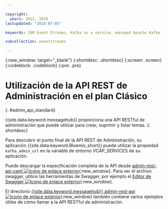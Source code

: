 ```yaml
---

copyright:
  years: 2015, 2019
lastupdated: "2018-07-05"

keywords: IBM Event Streams, Kafka as a service, managed Apache Kafka

subcollection: eventstreams

---
```


{:new_window: target="_blank"}
{:shortdesc: .shortdesc}
{:screen: .screen}
{:codeblock: .codeblock}
{:pre: .pre}

# Utilización de la API REST de Administración en el plan Clásico
{: #admin_api_standard}

{{site.data.keyword.messagehub}} proporciona una API RESTful de administración que puede utilizar para crear, suprimir y listar temas.
{: shortdesc}

Para descubrir el punto final de la API REST de Administración, su aplicación {{site.data.keyword.Bluemix_short}} puede utilizar la
propiedad `kafka_admin_url` en la variable de entorno VCAP_SERVICES de su aplicación.

Puede descargar la especificación completa de la API desde [admin-rest-api.yaml ![Icono de enlace externo](../../icons/launch-glyph.svg "Icono de enlace externo")](https://github.com/ibm-messaging/event-streams-docs/blob/master/admin-rest-api-classic-plan-only/admin-rest-api.yaml){:new_window}.
Para ver el archivo swagger, utilice las herramientas de Swagger, por ejemplo el [Editor de Swagger ![Icono de enlace externo](../../icons/launch-glyph.svg "Icono de enlace externo")](http://editor.swagger.io/#/){:new_window}.

El directorio [{{site.data.keyword.messagehub}} admin-rest-api ![Icono de enlace externo](../../icons/launch-glyph.svg "Icono de enlace externo")](https://github.com/ibm-messaging/event-streams-docs/tree/master/admin-rest-api-classic-plan-only){:new_window} también contiene varios ejemplos útiles de cómo llamar a la API RESTful de administración.


